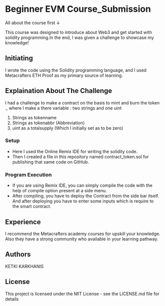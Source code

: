 # Beginner EVM Course_Submission
All about the course first ↓


 This course was designed to introduce about Web3 and get started with solidity programming.In the end, I was given a challenge to showcase my knowledge!

## Initiating
I wrote the code using the Solidity programming language, and I used Metacrafters ETH Proof as my primary source of learning.

## Explaination About The Challenge 
 I had a challenge to make a contract on the basis to mint and burn the token ., where I make a there variable : two strings and one uint 
1. Strings as tokenname 
2. Strings as tokenabbr (Abbreviation) 
3. uint as a totalsupply (Which I initially set as to be zero)


### Setup

* Here I used the Online Remix IDE for writing the solidity code.
* Then I created a file in this repository named contract_token.sol for publishing that same code on GitHub.

### Program Execution

* If you are using Remix IDE, you can simply compile the code with the help of compile option present at a side menu.
* After compiling, you have to deploy the Contract from the side bar itself. And after deploying you have to enter some inputs which is require to the smart contract.

## Experience 

I recommend the Metacrafters academy courses for upskill your knowledge. Also they have a strong community who available in your learning pathway.

## Authors

KETKI KARKHANIS


## License
This project is licensed under the MIT License - see the LICENSE.md file for details
